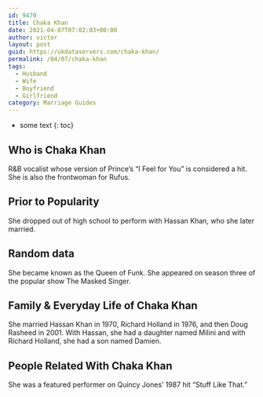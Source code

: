 ```yaml
---
id: 9470
title: Chaka Khan
date: 2021-04-07T07:02:03+00:00
author: victor
layout: post
guid: https://ukdataservers.com/chaka-khan/
permalink: /04/07/chaka-khan
tags:
  - Husband
  - Wife
  - Boyfriend
  - Girlfriend
category: Marriage Guides
---
```


* some text
{: toc}


## Who is Chaka Khan



R&B vocalist whose version of Prince&#8217;s &#8220;I Feel for You&#8221; is considered a hit. She is also the frontwoman for Rufus.

                
                
                
## Prior to Popularity



She dropped out of high school to perform with Hassan Khan, who she later married.

                
                
                
## Random data



She became known as the Queen of Funk. She appeared on season three of the popular show The Masked Singer. 

                
                
                
## Family & Everyday Life of Chaka Khan



She married Hassan Khan in 1970, Richard Holland in 1976, and then Doug Rasheed in 2001. With Hassan, she had a daughter named Milini and with Richard Holland, she had a son named Damien.

                
                
                
## People Related With Chaka Khan



She was a featured performer on Quincy Jones&#8217; 1987 hit &#8220;Stuff Like That.&#8221;

                
              
            
          
          
          